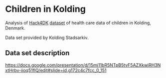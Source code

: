 # Children in Kolding

Analysis of [Hack4DK](https://hack4.dk/) [dataset](https://docs.google.com/spreadsheets/d/1hDJItyQqaeRTbo30C1y4fHPzp4Q4tlQHoCCKSJwv2iQ/edit#gid=0)
of health care data of children in Kolding, Denmark.

Data set provided by Kolding Stadsarkiv.

## Data set description

https://docs.google.com/presentation/d/15mj11bR5NTpB5tvF5AZXkwjRH3NxtHrbv-iioq51flQ/edit#slide=id.g172c4c7fcc_0_151
